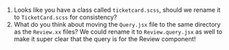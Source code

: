 1) Looks like you have a class called `ticketcard.scss`, should we rename it to `TicketCard.scss` for consistency?
2) What do you think about moving the `Query.jsx` file to the same directory as the `Review.xx` files? We could rename it to `Review.query.jsx` as well to make it super clear that the query is for the Review component! 
